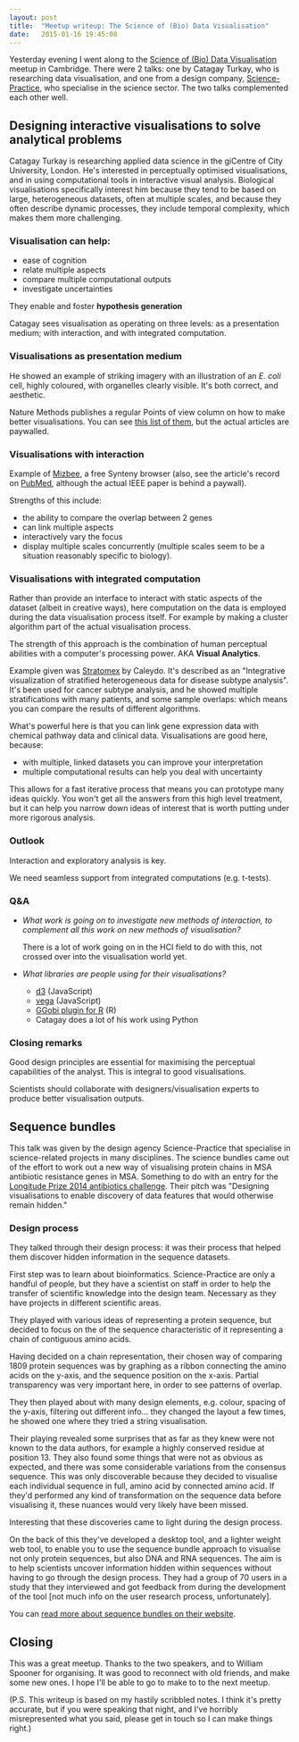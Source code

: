 ```yaml
---
layout: post
title:  "Meetup writeup: The Science of (Bio) Data Visualisation"
date:   2015-01-16 19:45:08
---
```


Yesterday evening I went along to the [Science of (Bio) Data Visualisation](http://www.meetup.com/Cambridge-Visualization-of-Biological-Information-Meetup/events/219018174/) meetup in Cambridge. There were 2 talks: one by Catagay Turkay, who is researching data visualisation, and one from a design company, [Science-Practice](http://science-practice.com/), who specialise in the science sector. The two talks complemented each other well.

## Designing interactive visualisations to solve analytical problems

Catagay Turkay is researching applied data science in the giCentre of City University, London. He's interested in perceptually optimised visualisations, and in using computational tools in interactive visual analysis. Biological visualisations specifically interest him because they tend to be based on large, heterogeneous datasets, often at multiple scales, and because they often describe dynamic processes, they include temporal complexity, which makes them more challenging.

### Visualisation can help:

- ease of cognition
- relate multiple aspects
- compare multiple computational outputs
- investigate uncertainties

They enable and foster **hypothesis generation**

Catagay sees visualisation as operating on three levels: as a presentation medium; with interaction, and with integrated computation.

### Visualisations as presentation medium

He showed an example of striking imagery with an illustration of an *E. coli* cell, highly coloured, with organelles clearly visible. It's both correct, and aesthetic.

Nature Methods publishes a regular Points of view column on how to make better visualisations. You can see [this list of them](http://blogs.nature.com/methagora/2013/07/data-visualization-points-of-view.html), but the actual articles are paywalled.

### Visualisations with interaction

Example of [Mizbee](http://www.cs.utah.edu/~miriah/mizbee/Overview.html), a free Synteny browser (also, see the article's record on [PubMed](http://www.ncbi.nlm.nih.gov/pubmed/19834152), although the actual IEEE paper is behind a paywall).

Strengths of this include:

- the ability to compare the overlap between 2 genes
- can link multiple aspects
- interactively vary the focus
- display multiple scales concurrently (multiple scales seem to be a situation reasonably specific to biology).

### Visualisations with integrated computation

Rather than provide an interface to interact with static aspects  of the dataset (albeit in creative ways), here computation on the data is employed during the data visualisation process itself. For example by making a cluster algorithm part of the actual visualisation process.

The strength of this approach is the combination of human perceptual abilities with a computer's processing power. AKA **Visual Analytics**.

Example given was [Stratomex](http://caleydo.github.io/projects/stratomex/) by Caleydo. It's described as an "Integrative visualization of stratified heterogeneous data for disease subtype analysis". It's been used for cancer subtype analysis, and he showed multiple stratifications with many patients, and some sample overlaps: which means you can compare the results of different algorithms.

What's powerful here is that you can link gene expression data with chemical pathway data and clinical data. Visualisations are good here, because:

- with multiple, linked datasets you can improve your interpretation
- multiple computational results  can help you deal with uncertainty

This allows for a fast iterative process that means you can prototype many ideas quickly. You won't get all the answers from this high level treatment, but it can help you narrow down ideas of interest that is worth putting under more rigorous analysis.

### Outlook

Interaction and exploratory analysis is key.

We need seamless support from integrated computations (e.g. t-tests).

### Q&A

- *What work is going on to investigate new methods of interaction, to complement all this work on new methods of visualisation?*

  There is a lot of work going on in the HCI field to do with this, not crossed over into the visualisation world yet.

- *What libraries are people using for their visualisations?*

  + [d3](http://d3js.org/) (JavaScript)
  + [vega](http://trifacta.github.io/vega/) (JavaScript)
  + [GGobi plugin for R](http://www.statmethods.net/advgraphs/interactive.html) (R)
  + Catagay does a lot of his work using Python

### Closing remarks

Good design principles are essential
for maximising the perceptual capabilities of the analyst. This is integral to good visualisations.

Scientists should collaborate with designers/visualisation experts to produce better visualisation outputs.

## Sequence bundles

This talk was given by the design agency Science-Practice that specialise in science-related projects in many disciplines. The science bundles came out of the effort to work out a new way of visualising protein chains in MSA antibiotic resistance genes in MSA. Something to do with an entry for the [Longitude Prize 2014 antibiotics challenge](https://longitudeprize.org/challenge/antibiotics). Their pitch was "Designing visualisations to enable discovery of data features that would otherwise remain hidden."

### Design process

They talked through their design process: it was their process that helped them discover hidden information in the sequence datasets.

First step was to learn about bioinformatics. Science-Practice are only a handful of people, but they have a scientist on staff in order to help the transfer of scientific knowledge into the design team. Necessary as they have projects in different scientific areas.

They played with various ideas of representing a protein sequence, but decided to focus on the of the sequence characteristic of it representing a chain of contiguous amino acids.

Having decided on a chain representation, their chosen way of comparing 1809 protein sequences was by graphing as a ribbon connecting the amino acids on the y-axis, and the sequence position on the x-axis. Partial transparency was very important here, in order to see patterns of overlap.

They then played about with many design elements, e.g. colour, spacing of the y-axis, filtering out different info... they changed the layout a few times, he showed one where they tried a string visualisation.

Their playing revealed some surprises that as far as they knew were not known to the data authors, for example a highly conserved residue at position 13. They also found some things that were not as obvious as expected, and there was some considerable variations from the consensus sequence. This was only discoverable because they decided to visualise each individual sequence in full, amino acid by connected amino acid. If they'd performed any kind of transformation on the sequence data before visualising it, these nuances would very likely have been missed.

Interesting that these discoveries came to light during the design process.

On the back of this they've developed a desktop tool, and a lighter weight web tool, to enable you to use the sequence bundle approach to visualise not only protein sequences, but also DNA and RNA sequences. The aim is to help scientists uncover information hidden within sequences without having to go through the design process. They had a group of 70 users in a study that they interviewed and got feedback from during the development of the tool [not much info on the user research process, unfortunately].

You can [read more about sequence bundles on their website](http://science-practice.com/projects/sequence-bundles/).


## Closing
This was a great meetup. Thanks to the two speakers, and to William Spooner for organising. It was good to reconnect with old friends, and make some new ones. I hope I'll be able to go to make to to the next meetup.

(P.S. This writeup is based on my hastily scribbled notes. I think it's pretty accurate, but if you were speaking that night, and I've horribly misrepresented what you said, please get in touch so I can make things right.)
